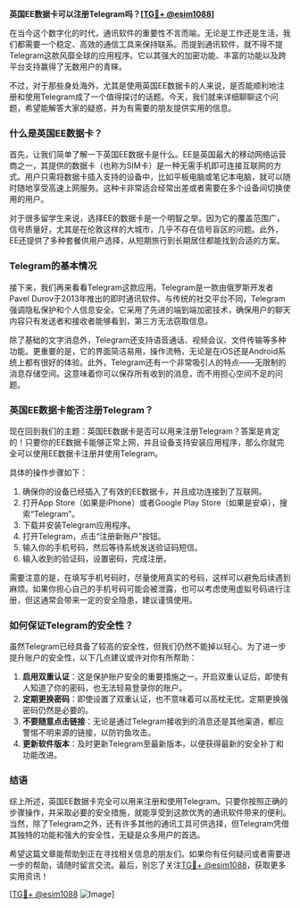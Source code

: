 **英国EE数据卡可以注册Telegram吗？[[TG💪+ @esim1088](https://t.me/s/esim1088)]**

在当今这个数字化的时代，通讯软件的重要性不言而喻。无论是工作还是生活，我们都需要一个稳定、高效的通信工具来保持联系。而提到通讯软件，就不得不提Telegram这款风靡全球的应用程序。它以其强大的加密功能、丰富的功能以及跨平台支持赢得了无数用户的青睐。

不过，对于那些身处海外，尤其是使用英国EE数据卡的人来说，是否能顺利地注册和使用Telegram成了一个值得探讨的话题。今天，我们就来详细聊聊这个问题，希望能解答大家的疑惑，并为有需要的朋友提供实用的信息。

### 什么是英国EE数据卡？

首先，让我们简单了解一下英国EE数据卡是什么。EE是英国最大的移动网络运营商之一，其提供的数据卡（也称为SIM卡）是一种无需手机即可连接互联网的方式。用户只需将数据卡插入支持的设备中，比如平板电脑或笔记本电脑，就可以随时随地享受高速上网服务。这种卡非常适合经常出差或者需要在多个设备间切换使用的用户。

对于很多留学生来说，选择EE的数据卡是一个明智之举。因为它的覆盖范围广，信号质量好，尤其是在伦敦这样的大城市，几乎不存在信号盲区的问题。此外，EE还提供了多种套餐供用户选择，从短期旅行到长期居住都能找到合适的方案。

### Telegram的基本情况

接下来，我们再来看看Telegram这款应用。Telegram是一款由俄罗斯开发者Pavel Durov于2013年推出的即时通讯软件。与传统的社交平台不同，Telegram强调隐私保护和个人信息安全。它采用了先进的端到端加密技术，确保用户的聊天内容只有发送者和接收者能够看到，第三方无法窃取信息。

除了基础的文字消息外，Telegram还支持语音通话、视频会议、文件传输等多种功能。更重要的是，它的界面简洁易用，操作流畅，无论是在iOS还是Android系统上都有很好的体验。此外，Telegram还有一个非常吸引人的特点——无限制的消息存储空间。这意味着你可以保存所有收到的消息，而不用担心空间不足的问题。

### 英国EE数据卡能否注册Telegram？

现在回到我们的主题：英国EE数据卡是否可以用来注册Telegram？答案是肯定的！只要你的EE数据卡能够正常上网，并且设备支持安装应用程序，那么你就完全可以使用EE数据卡注册并使用Telegram。

具体的操作步骤如下：
1. 确保你的设备已经插入了有效的EE数据卡，并且成功连接到了互联网。
2. 打开App Store（如果是iPhone）或者Google Play Store（如果是安卓），搜索“Telegram”。
3. 下载并安装Telegram应用程序。
4. 打开Telegram，点击“注册新账户”按钮。
5. 输入你的手机号码，然后等待系统发送验证码短信。
6. 输入收到的验证码，设置密码，完成注册。

需要注意的是，在填写手机号码时，尽量使用真实的号码，这样可以避免后续遇到麻烦。如果你担心自己的手机号码可能会被泄露，也可以考虑使用虚拟号码进行注册，但这通常会带来一定的安全隐患，建议谨慎使用。

### 如何保证Telegram的安全性？

虽然Telegram已经具备了较高的安全性，但我们仍然不能掉以轻心。为了进一步提升账户的安全性，以下几点建议或许对你有所帮助：

1. **启用双重认证**：这是保护账户安全的重要措施之一。开启双重认证后，即使有人知道了你的密码，也无法轻易登录你的账户。
2. **定期更换密码**：即使设置了双重认证，也不意味着可以高枕无忧。定期更换强密码仍然是必要的。
3. **不要随意点击链接**：无论是通过Telegram接收到的消息还是其他渠道，都应警惕不明来源的链接，以防钓鱼攻击。
4. **更新软件版本**：及时更新Telegram至最新版本，以便获得最新的安全补丁和功能改进。

### 结语

综上所述，英国EE数据卡完全可以用来注册和使用Telegram。只要你按照正确的步骤操作，并采取必要的安全措施，就能享受到这款优秀的通讯软件带来的便利。当然，除了Telegram之外，还有许多其他的通讯工具可供选择，但Telegram凭借其独特的功能和强大的安全性，无疑是众多用户的首选。

希望这篇文章能帮助到正在寻找相关信息的朋友们。如果你有任何疑问或者需要进一步的帮助，请随时留言交流。最后，别忘了关注[TG💪+ @esim1088](https://t.me/s/esim1088)，获取更多实用资讯！

[[TG💪+ @esim1088](https://t.me/s/esim1088) ![Image](https://i.postimg.cc/4NQfJmqS/Snipaste-2025-05-13-00-14-12.png)]